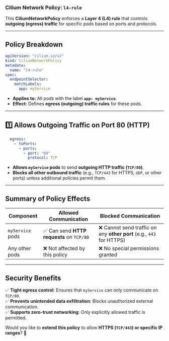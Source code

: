 ### **Cilium Network Policy: `l4-rule`**  

This **CiliumNetworkPolicy** enforces a **Layer 4 (L4) rule** that controls **outgoing (egress) traffic** for specific pods based on ports and protocols.

---

## **Policy Breakdown**
```yaml
apiVersion: "cilium.io/v2"
kind: CiliumNetworkPolicy
metadata:
  name: "l4-rule"
spec:
  endpointSelector:
    matchLabels:
      app: myService
```
- **Applies to:** All pods with the label **`app: myService`**.  
- **Effect:** Defines **egress (outgoing) traffic rules** for these pods.

---

## **1️⃣ Allows Outgoing Traffic on Port 80 (HTTP)**
```yaml
  egress:
    - toPorts:
      - ports:
        - port: "80"
          protocol: TCP
```
- **Allows `myService` pods** to send **outgoing HTTP traffic (`TCP/80`)**.  
- **Blocks all other outbound traffic** (e.g., `TCP/443` for HTTPS, `UDP`, or other ports) unless additional policies permit them.

---

## **Summary of Policy Effects**
| **Component**   | **Allowed Communication**       | **Blocked Communication** |
|----------------|--------------------------------|--------------------------|
| `myService` pods | ✅ Can send **HTTP requests** on `TCP/80` | ❌ Cannot send traffic on any **other port** (e.g., `443` for HTTPS) |
| Any other pods | ❌ Not affected by this policy | ❌ No special permissions granted |

---

## **Security Benefits**
✅ **Tight egress control**: Ensures that `myService` can only communicate on `TCP/80`.  
✅ **Prevents unintended data exfiltration**: Blocks unauthorized external communication.  
✅ **Supports zero-trust networking**: Only explicitly allowed traffic is permitted.  

Would you like to **extend this policy** to allow **HTTPS (`TCP/443`) or specific IP ranges**? 🚀